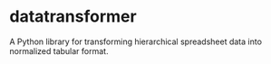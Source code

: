 # datatransformer
A Python library for transforming hierarchical spreadsheet data into normalized tabular format.
